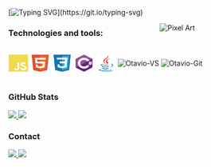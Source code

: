 [![Typing SVG](https://readme-typing-svg.herokuapp.com?font=Fira+Code&pause=1000&color=F780F6&width=435&lines=Hi%2C+everyone!+I'm+Ot%C3%A1vio+Castro+;Welcome+to+my+Github+profile!)](https://git.io/typing-svg)

<img src="https://i.redd.it/5wt1vl6ku4781.gif" alt="Pixel Art" align="right" width="200">

### Technologies and tools: 

<div style="display: inline_block"><br>
  <img align="center" alt="Otavio-Js" height="35" width="40" src="https://raw.githubusercontent.com/devicons/devicon/master/icons/javascript/javascript-plain.svg">
  <img align="center" alt="Otavio-HTML" height="35" width="40" src="https://raw.githubusercontent.com/devicons/devicon/master/icons/html5/html5-original.svg">
  <img align="center" alt="Otavio-CSS" height="35" width="40" src="https://raw.githubusercontent.com/devicons/devicon/master/icons/css3/css3-original.svg">    
  <img align="center" alt="Otavio-Csharp" height="35" width="40" src="https://raw.githubusercontent.com/devicons/devicon/master/icons/csharp/csharp-original.svg">
  <img align="center" alt="Otavio-Jv" height="35" width="40" src="https://raw.githubusercontent.com/devicons/devicon/master/icons/java/java-original.svg">
  <img align="center" alt="Otavio-VS" height="35" width="40" src="https://cdn.jsdelivr.net/gh/devicons/devicon/icons/vscode/vscode-original.svg">
  <img align="center" alt="Otavio-Git" height="35" width="40" src="https://cdn.jsdelivr.net/gh/devicons/devicon/icons/git/git-original.svg">
</div><br>

### GitHub Stats

<div>
  <a href="https://github.com/otavio-castro">
    <img height="165px" src="https://github-readme-stats.vercel.app/api?username=otavio-castro&show_icons=true&theme=one_dark_pro&title_color=#51DCE9&include_all_commits=true&count_p"/>
    <img height="155px" src="https://github-readme-stats.vercel.app/api/top-langs/?username=otavio-castro&layout=compact&theme=one_dark_pro&title_color=#51DCE9"/>
  </a>
</div>
    
### Contact

<div> 
  <a href="https://www.linkedin.com/in/ot%C3%A1vio-castro-766b2a289" target="_blank">
    <img src="https://img.shields.io/badge/-LinkedIn-%230077B5?style=for-the-badge&logo=linkedin&logoColor=white" target="_blank">
  </a> 
  <a href="mailto:otavionascimento1514@gmail.com" target="_blank">
    <img src="https://img.shields.io/badge/-Gmail-%23333?style=for-the-badge&logo=gmail&logoColor=white">
  </a>
</div>
